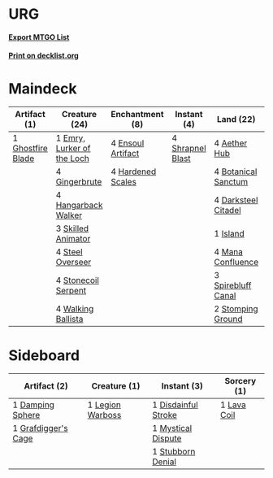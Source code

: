 # URG

#### [Export MTGO List](../collection/URG/URG.txt)
#### [Print on decklist.org](http://decklist.org/?deckmain=4%09Aether%20Hub%0A4%09Botanical%20Sanctum%0A4%09Darksteel%20Citadel%0A1%09Emry,%20Lurker%20of%20the%20Loch%0A4%09Ensoul%20Artifact%0A1%09Ghostfire%20Blade%0A4%09Gingerbrute%0A4%09Hangarback%20Walker%0A4%09Hardened%20Scales%0A1%09Island%0A4%09Mana%20Confluence%0A1%09Shadowspear%0A4%09Shrapnel%20Blast%0A3%09Skilled%20Animator%0A3%09Spirebluff%20Canal%0A4%09Steel%20Overseer%0A2%09Stomping%20Ground%0A4%09Stonecoil%20Serpent%0A4%09Walking%20Ballista&deckside=1%09Damping%20Sphere%0A1%09Disdainful%20Stroke%0A1%09Grafdigger's%20Cage%0A1%09Lava%20Coil%0A1%09Legion%20Warboss%0A1%09Mystical%20Dispute%0A1%09Stubborn%20Denial)
# Maindeck

|                                        Artifact (1)                                        |                                            Creature (24)                                            |                                      Enchantment (8)                                       |                                        Instant (4)                                        |                                          Land (22)                                           | Unknown (1) |
|--------------------------------------------------------------------------------------------|-----------------------------------------------------------------------------------------------------|--------------------------------------------------------------------------------------------|-------------------------------------------------------------------------------------------|----------------------------------------------------------------------------------------------|-------------|
|1 [Ghostfire Blade](http://gatherer.wizards.com/Pages/Card/Details.aspx?multiverseid=386545)|1 [Emry, Lurker of the Loch](http://gatherer.wizards.com/Pages/Card/Details.aspx?multiverseid=473005)|4 [Ensoul Artifact](http://gatherer.wizards.com/Pages/Card/Details.aspx?multiverseid=383232)|4 [Shrapnel Blast](http://gatherer.wizards.com/Pages/Card/Details.aspx?multiverseid=442784)|4 [Aether Hub](http://gatherer.wizards.com/Pages/Card/Details.aspx?multiverseid=417815)       |1 Shadowspear|
|                                                                                            |4 [Gingerbrute](http://gatherer.wizards.com/Pages/Card/Details.aspx?multiverseid=473181)             |4 [Hardened Scales](http://gatherer.wizards.com/Pages/Card/Details.aspx?multiverseid=420769)|                                                                                           |4 [Botanical Sanctum](http://gatherer.wizards.com/Pages/Card/Details.aspx?multiverseid=417817)|             |
|                                                                                            |4 [Hangarback Walker](http://gatherer.wizards.com/Pages/Card/Details.aspx?multiverseid=420600)       |                                                                                            |                                                                                           |4 [Darksteel Citadel](http://gatherer.wizards.com/Pages/Card/Details.aspx?multiverseid=389479)|             |
|                                                                                            |3 [Skilled Animator](http://gatherer.wizards.com/Pages/Card/Details.aspx?multiverseid=447209)        |                                                                                            |                                                                                           |1 [Island](http://gatherer.wizards.com/Pages/Card/Details.aspx?multiverseid=439857)           |             |
|                                                                                            |4 [Steel Overseer](http://gatherer.wizards.com/Pages/Card/Details.aspx?multiverseid=222714)          |                                                                                            |                                                                                           |4 [Mana Confluence](http://gatherer.wizards.com/Pages/Card/Details.aspx?multiverseid=409573)  |             |
|                                                                                            |4 [Stonecoil Serpent](http://gatherer.wizards.com/Pages/Card/Details.aspx?multiverseid=473197)       |                                                                                            |                                                                                           |3 [Spirebluff Canal](http://gatherer.wizards.com/Pages/Card/Details.aspx?multiverseid=417822) |             |
|                                                                                            |4 [Walking Ballista](http://gatherer.wizards.com/Pages/Card/Details.aspx?multiverseid=423848)        |                                                                                            |                                                                                           |2 [Stomping Ground](http://gatherer.wizards.com/Pages/Card/Details.aspx?multiverseid=405110)  |             |


# Sideboard

|                                         Artifact (2)                                         |                                       Creature (1)                                        |                                         Instant (3)                                          |                                     Sorcery (1)                                      |
|----------------------------------------------------------------------------------------------|-------------------------------------------------------------------------------------------|----------------------------------------------------------------------------------------------|--------------------------------------------------------------------------------------|
|1 [Damping Sphere](http://gatherer.wizards.com/Pages/Card/Details.aspx?multiverseid=443101)   |1 [Legion Warboss](http://gatherer.wizards.com/Pages/Card/Details.aspx?multiverseid=452859)|1 [Disdainful Stroke](http://gatherer.wizards.com/Pages/Card/Details.aspx?multiverseid=420705)|1 [Lava Coil](http://gatherer.wizards.com/Pages/Card/Details.aspx?multiverseid=452858)|
|1 [Grafdigger's Cage](http://gatherer.wizards.com/Pages/Card/Details.aspx?multiverseid=278452)|                                                                                           |1 [Mystical Dispute](http://gatherer.wizards.com/Pages/Card/Details.aspx?multiverseid=473020) |                                                                                      |
|                                                                                              |                                                                                           |1 [Stubborn Denial](http://gatherer.wizards.com/Pages/Card/Details.aspx?multiverseid=386673)  |                                                                                      |

